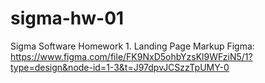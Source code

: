 # sigma-hw-01
Sigma Software Homework 1. Landing Page Markup
Figma: https://www.figma.com/file/FK9NxD5ohbYzsKl9WFziN5/1?type=design&node-id=1-3&t=J97dpvJCSzzTpUMY-0
